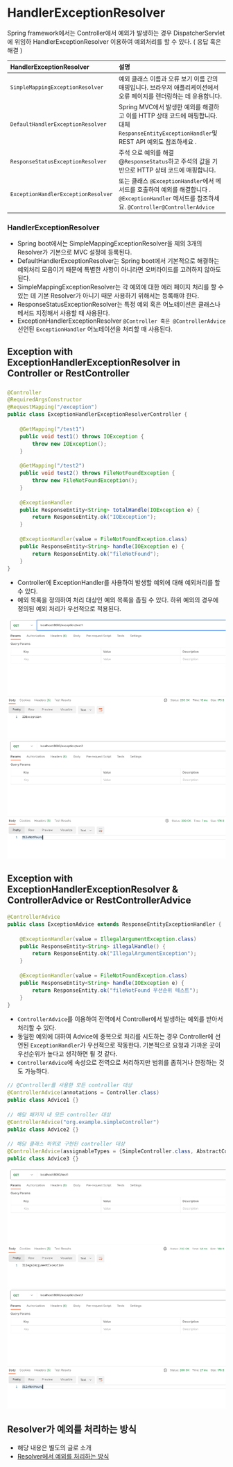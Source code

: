 # HandlerExceptionResolver

Spring framework에서는 Controller에서 예외가 발생하는 경우 DispatcherServlet에 위임하 HandlerExceptionResolver 이용하여 예외처리를 할 수 있다. ( 응답 혹은
해결 )

| HandlerExceptionResolver            | 설명                                                                                                                |
|:------------------------------------|:------------------------------------------------------------------------------------------------------------------|
| `SimpleMappingExceptionResolver`    | 예외 클래스 이름과 오류 보기 이름 간의 매핑입니다. 브라우저 애플리케이션에서 오류 페이지를 렌더링하는 데 유용합니다.                                                |
| `DefaultHandlerExceptionResolver`   | Spring MVC에서 발생한 예외를 해결하고 이를 HTTP 상태 코드에 매핑합니다. 대체 `ResponseEntityExceptionHandler`및 REST API 예외도 참조하세요 .         |
| `ResponseStatusExceptionResolver`   | 주석 으로 예외를 해결 @`ResponseStatus`하고 주석의 값을 기반으로 HTTP 상태 코드에 매핑합니다.                                                   |
| `ExceptionHandlerExceptionResolver` | 또는 클래스 `@ExceptionHandler`에서 메서드를 호출하여 예외를 해결합니다 . `@ExceptionHandler` 메서드를 참조하세요. `@Controller@ControllerAdvice` |

### HandlerExceptionResolver
- Spring boot에서는 SimpleMappingExceptionResolver을 제외 3개의 Resolver가 기본으로 MVC 설정에 등록된다.
- DefaultHandlerExceptionResolver는 Spring boot에서 기본적으로 해결하는 예외처리 모음이기 때문에 특별한 사항이 아니라면 오버라이드를 고려하지 않아도 된다.
- SimpleMappingExceptionResolver는 각 예외에 대한 에러 페이지 처리를 할 수 있는 데 기본 Resolver가 아니기 때문 사용하기 위해서는 등록해야 한다.
- ResponseStatusExceptionResolver는 특정 예외 혹은 어노테이션은 클래스나 메서드 지정해서 사용할 때 사용된다.
- ExceptionHandlerExceptionResolver `@Controller 혹은 @ControllerAdvice` 선언된 `ExceptionHandler` 어노테이션을 처리할 때 사용된다.

## Exception with ExceptionHandlerExceptionResolver in Controller or RestController

### 
```java
@Controller
@RequiredArgsConstructor
@RequestMapping("/exception")
public class ExceptionHandlerExceptionResolverController {

    @GetMapping("/test1")
    public void test1() throws IOException {
        throw new IOException();
    }

    @GetMapping("/test2")
    public void test2() throws FileNotFoundException {
        throw new FileNotFoundException();
    }

    @ExceptionHandler
    public ResponseEntity<String> totalHandle(IOException e) {
        return ResponseEntity.ok("IOException");
    }

    @ExceptionHandler(value = FileNotFoundException.class)
    public ResponseEntity<String> handle(IOException e) {
        return ResponseEntity.ok("fileNotFound");
    }
}
```
- Controller에 ExceptionHandler를 사용하여 발생할 예외에 대해 예외처리를 할 수 있다.
- 예외 목록을 정의하여 처리 대상인 예외 목록을 좁힐 수 있다. 하위 예외의 경우에 정의된 예외 처리가 우선적으로 적용된다.

![img_3.png](img_3.png)
![img_2.png](img_2.png)

## Exception with ExceptionHandlerExceptionResolver & ControllerAdvice or RestControllerAdvice

```java
@ControllerAdvice
public class ExceptionAdvice extends ResponseEntityExceptionHandler {

    @ExceptionHandler(value = IllegalArgumentException.class)
    public ResponseEntity<String> illegalHandle() {
        return ResponseEntity.ok("IllegalArgumentException");
    }

    @ExceptionHandler(value = FileNotFoundException.class)
    public ResponseEntity<String> handle(IOException e) {
        return ResponseEntity.ok("fileNotFound 우선순위 테스트");
    }
}
```

- `ControllerAdvice`를 이용하여 전역에서 Controller에서 발생하는 예외를 받아서 처리할 수 있다.
- 동일한 예외에 대하여 Advice에 중복으로 처리를 시도하는 경우 Controller에 선언된 `ExceptionHandler`가 우선적으로 작동한다. 기본적으로 요청과 가까운 곳이 우선순위가 높다고 생각하면 될 것 같다.
- `ControllerAdvice`에 속성으로 전역으로 처리하지만 범위를 좁히거나 한정하는 것도 가능하다.
```java
// @Controller를 사용한 모든 controller 대상
@ControllerAdvice(annotations = Controller.class)
public class Advice1 {}

// 해당 패키지 내 모든 controller 대상
@ControllerAdvice("org.example.simpleController")
public class Advice2 {}

// 해당 클래스 하위로 구현된 controller 대상
@ControllerAdvice(assignableTypes = {SimpleController.class, AbstractController.class})
public class Advice3 {}
```

![img_4.png](img_4.png)
![img_5.png](img_5.png)

## Resolver가 예외를 처리하는 방식

- 해당 내용은 별도의 글로 소개
- [Resolver에서 예외를 처리하는 방식](/docs/ResolveException.md)